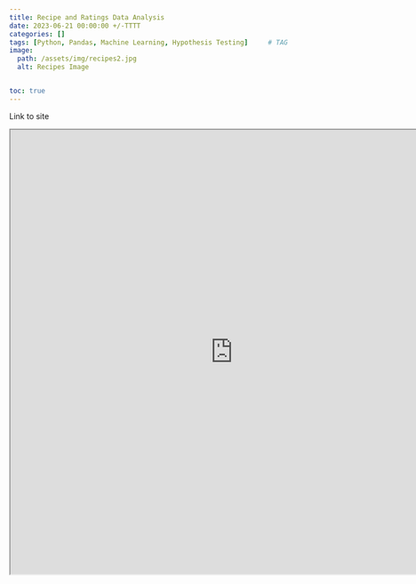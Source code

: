 ```yaml
---
title: Recipe and Ratings Data Analysis
date: 2023-06-21 00:00:00 +/-TTTT
categories: []
tags: [Python, Pandas, Machine Learning, Hypothesis Testing]     # TAG names should always be lowercase
image:
  path: /assets/img/recipes2.jpg
  alt: Recipes Image


toc: true
---
```



<a href="https://ginaroberg.github.io/Recipes-and-Reviews-Data-Analysis/"><i class="fa fa-link " style="color: grey" ></i></a> Link to site

<iframe
  src="https://ginaroberg.github.io/Recipes-and-Reviews-Data-Analysis/"
  style="width:800px; height:800px;"
></iframe>
